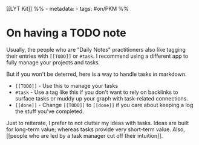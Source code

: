[[LYT Kit]]
%% - metadata:
	- tags: #on/PKM %% 
# On having a TODO note
Usually, the people who are "Daily Notes" practitioners also like tagging their entries with `[[TODO]]` or `#task`. I recommend using a different app to fully manage your projects and tasks.

But if you won't be deterred, here is a way to handle tasks in markdown.

- `[[TODO]]` - Use this to manage your tasks
- `#task` - Use a tag like this if you don't want to rely on backlinks to surface tasks or muddy up your graph with task-related connections.
- `[[done]]` - Change `[[TODO]]` to `[[done]]` if you care about keeping a log the stuff you've completed.

Just to reiterate, I prefer to not clutter my ideas with tasks. Ideas are built for long-term value; whereas tasks provide very short-term value. Also, [[people who are led by a task manager cut off their intuition]].